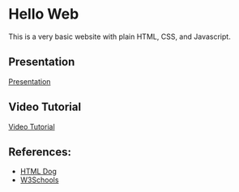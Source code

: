 # Hello Web

This is a very basic website with plain HTML, CSS, and Javascript.

## Presentation

[Presentation](https://docs.google.com/presentation/d/1BUtoNVFDJuEuW_zikh4c0DoItuJE4c4e4VG2Fz278lE/edit?usp=sharing)

## Video Tutorial

[Video Tutorial](http://www.youtube.com)

## References:

- [HTML Dog](https://htmldog.com)
- [W3Schools](https://www.w3schools.com/)